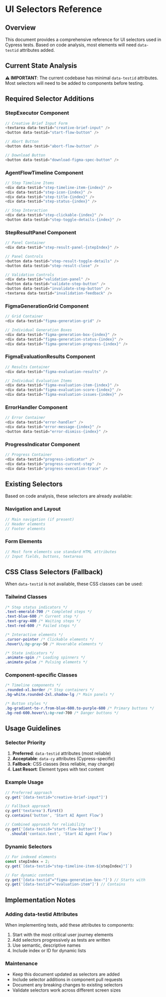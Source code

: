 # UI Selectors Reference

## Overview
This document provides a comprehensive reference for UI selectors used in Cypress tests. Based on code analysis, most elements will need `data-testid` attributes added.

## Current State Analysis
**⚠️ IMPORTANT**: The current codebase has minimal `data-testid` attributes. Most selectors will need to be added to components before testing.

## Required Selector Additions

### StepExecutor Component
```typescript
// Creative Brief Input Form
<textarea data-testid="creative-brief-input" />
<button data-testid="start-flow-button" />

// Abort Button
<button data-testid="abort-flow-button" />

// Download Button
<button data-testid="download-figma-spec-button" />
```

### AgentFlowTimeline Component
```typescript
// Step Timeline Items
<div data-testid="step-timeline-item-{index}" />
<div data-testid="step-icon-{index}" />
<div data-testid="step-title-{index}" />
<div data-testid="step-status-{index}" />

// Step Interaction
<div data-testid="step-clickable-{index}" />
<button data-testid="step-toggle-details-{index}" />
```

### StepResultPanel Component
```typescript
// Panel Container
<div data-testid="step-result-panel-{stepIndex}" />

// Panel Controls
<button data-testid="step-result-toggle-details" />
<button data-testid="step-result-close" />

// Validation Controls
<div data-testid="validation-panel" />
<button data-testid="validate-step-button" />
<button data-testid="invalidate-step-button" />
<textarea data-testid="invalidation-feedback" />
```

### FigmaGenerationGrid Component
```typescript
// Grid Container
<div data-testid="figma-generation-grid" />

// Individual Generation Boxes
<div data-testid="figma-generation-box-{index}" />
<div data-testid="figma-generation-status-{index}" />
<div data-testid="figma-generation-progress-{index}" />
```

### FigmaEvaluationResults Component
```typescript
// Results Container
<div data-testid="figma-evaluation-results" />

// Individual Evaluation Items
<div data-testid="figma-evaluation-item-{index}" />
<div data-testid="figma-evaluation-score-{index}" />
<div data-testid="figma-evaluation-issues-{index}" />
```

### ErrorHandler Component
```typescript
// Error Container
<div data-testid="error-handler" />
<div data-testid="error-message-{index}" />
<button data-testid="error-dismiss-{index}" />
```

### ProgressIndicator Component
```typescript
// Progress Container
<div data-testid="progress-indicator" />
<div data-testid="progress-current-step" />
<div data-testid="progress-execution-trace" />
```

## Existing Selectors
Based on code analysis, these selectors are already available:

### Navigation and Layout
```typescript
// Main navigation (if present)
// Header elements
// Footer elements
```

### Form Elements
```typescript
// Most form elements use standard HTML attributes
// Input fields, buttons, textareas
```

## CSS Class Selectors (Fallback)
When `data-testid` is not available, these CSS classes can be used:

### Tailwind Classes
```css
/* Step status indicators */
.text-emerald-700 /* Completed steps */
.text-blue-600 /* Current step */
.text-gray-400 /* Waiting steps */
.text-red-600 /* Failed steps */

/* Interactive elements */
.cursor-pointer /* Clickable elements */
.hover\\:bg-gray-50 /* Hoverable elements */

/* State indicators */
.animate-spin /* Loading spinners */
.animate-pulse /* Pulsing elements */
```

### Component-specific Classes
```css
/* Timeline components */
.rounded-xl.border /* Step containers */
.bg-white.rounded-2xl.shadow-lg /* Main panels */

/* Button styles */
.bg-gradient-to-r.from-blue-600.to-purple-600 /* Primary buttons */
.bg-red-600.hover\\:bg-red-700 /* Danger buttons */
```

## Usage Guidelines

### Selector Priority
1. **Preferred**: `data-testid` attributes (most reliable)
2. **Acceptable**: `data-cy` attributes (Cypress-specific)
3. **Fallback**: CSS classes (less reliable, may change)
4. **Last Resort**: Element types with text content

### Example Usage
```javascript
// Preferred approach
cy.get('[data-testid="creative-brief-input"]')

// Fallback approach
cy.get('textarea').first()
cy.contains('button', 'Start AI Agent Flow')

// Combined approach for reliability
cy.get('[data-testid="start-flow-button"]')
  .should('contain.text', 'Start AI Agent Flow')
```

### Dynamic Selectors
```javascript
// For indexed elements
const stepIndex = 2;
cy.get(`[data-testid="step-timeline-item-${stepIndex}"]`)

// For dynamic content
cy.get('[data-testid^="figma-generation-box-"]') // Starts with
cy.get('[data-testid*="evaluation-item"]') // Contains
```

## Implementation Notes

### Adding data-testid Attributes
When implementing tests, add these attributes to components:
1. Start with the most critical user journey elements
2. Add selectors progressively as tests are written
3. Use semantic, descriptive names
4. Include index or ID for dynamic lists

### Maintenance
- Keep this document updated as selectors are added
- Include selector additions in component pull requests
- Document any breaking changes to existing selectors
- Validate selectors work across different screen sizes
